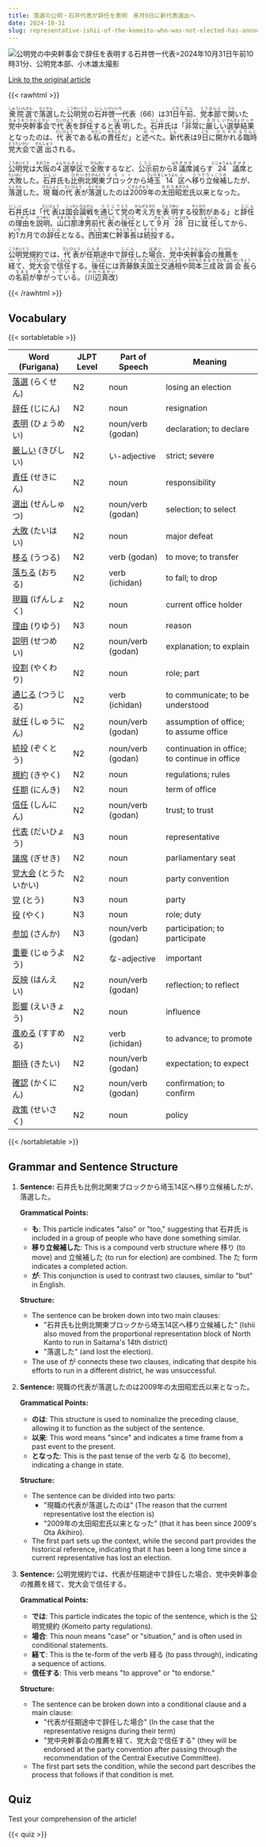 ```yaml
---
title: 落選の公明・石井代表が辞任を表明　来月9日に新代表選出へ
date: 2024-10-31
slug: representative-ishii-of-the-komeito-who-was-not-elected-has-announced-his-resignation-with-a-new-representative-to-be-elected-on-the-9th-of-next-month
---
```


![公明党の中央幹事会で辞任を表明する石井啓一代表=2024年10月31日午前10時31分、公明党本部、小木雄太撮影](https://www.asahicom.jp/imgopt/img/a4bf210911/comm_L/AS20241031001442.jpg "公明党の中央幹事会で辞任を表明する石井啓一代表=2024年10月31日午前10時31分、公明党本部、小木雄太撮影")

[Link to the original article](https://asahi.com/articles/ASSB00Q9CSB0UTFK006M.html?iref=pc_politics_top__n)

{{< rawhtml >}}
<p><ruby>衆院選<rt>しゅういんせん</rt></ruby>で<ruby>落選<rt>らくせん</rt></ruby>した<ruby>公明党<rt>こうめいとう</rt></ruby>の<ruby>石井<rt>いしい</rt></ruby><ruby>啓一<rt>けいいち</rt></ruby>代表（66）は31<ruby>日<rt>にち</rt></ruby><ruby>午前<rt>ごぜん</rt></ruby>、<ruby>党本部<rt>とうほんぶ</rt></ruby>で<ruby>開<rt>ひら</rt></ruby>いた<ruby>党中央<rt>ちゅうおう</rt></ruby><ruby>幹事会<rt>かんじかい</rt></ruby>で<ruby>代表<rt>だいひょう</rt></ruby>を<ruby>辞任<rt>じにん</rt></ruby>すると<ruby>表明<rt>ひょうめい</rt></ruby>した。<ruby>石井<rt>いしい</rt></ruby>氏は「<ruby>非常<rt>ひじょう</rt></ruby>に<ruby>厳しい<rt>きびしい</rt></ruby><ruby>選挙<rt>せんきょ</rt></ruby><ruby>結果<rt>けっか</rt></ruby>となったのは、<ruby>代表<rt>だいひょう</rt></ruby>である<ruby>私<rt>わたし</rt></ruby>の<ruby>責任<rt>せきにん</rt></ruby>だ」と<ruby>述べ<rt>のべ</rt></ruby>た。<ruby>新<rt>しん</rt></ruby>代表は9<ruby>日<rt>にち</rt></ruby>に<ruby>開かれる<rt>ひらかれる</rt></ruby><ruby>臨時<rt>りんじ</rt></ruby><ruby>党大会<rt>とうたいかい</rt></ruby>で<ruby>選出<rt>せんしゅつ</rt></ruby>される。</p>

<p><ruby>公明党<rt>こうめいとう</rt></ruby>は<ruby>大阪<rt>おおさか</rt></ruby>の<ruby>4<rt>よん</rt></ruby><ruby>選挙区<rt>せんきょく</rt></ruby>で<ruby>全敗<rt>ぜんぱい</rt></ruby>するなど、<ruby>公示<rt>こうじ</rt></ruby>前から<ruby>8<rt>はち</rt></ruby><ruby>議席<rt>ぎせき</rt></ruby>減らす<ruby>24<rt>にじゅうよん</rt></ruby><ruby>議席<rt>ぎせき</rt></ruby>と<ruby>大敗<rt>たいはい</rt></ruby>した。<ruby>石井<rt>いしい</rt></ruby>氏も<ruby>比例<rt>ひれい</rt></ruby><ruby>北関東<rt>きたかんとう</rt></ruby><ruby>ブロック<rt>ぶろっく</rt></ruby>から<ruby>埼玉<rt>さいたま</rt></ruby><ruby>14<rt>じゅうよん</rt></ruby><ruby>区<rt>く</rt></ruby>へ<ruby>移り<rt>うつり</rt></ruby><ruby>立候補<rt>りっこうほ</rt></ruby>したが、<ruby>落選<rt>らくせん</rt></ruby>した。<ruby>現職<rt>げんしょく</rt></ruby>の<ruby>代表<rt>だいひょう</rt></ruby>が<ruby>落選<rt>らくせん</rt></ruby>したのは<ruby>2009<rt>にせんきゅう</rt></ruby>年の<ruby>太田<rt>おおた</rt></ruby><ruby>昭宏<rt>あきひろ</rt></ruby>氏以来となった。</p>

<p><ruby>石井<rt>いしい</rt></ruby>氏は「<ruby>代表<rt>だいひょう</rt></ruby>は<ruby>国会<rt>こっかい</rt></ruby><ruby>論戦<rt>ろんせん</rt></ruby>を<ruby>通じて<rt>つうじて</rt></ruby><ruby>党<rt>とう</rt></ruby>の<ruby>考え方<rt>かんがえかた</rt></ruby>を<ruby>表明<rt>ひょうめい</rt></ruby>する<ruby>役割<rt>やくわり</rt></ruby>がある」と<ruby>辞任<rt>じにん</rt></ruby>の<ruby>理由<rt>りゆう</rt></ruby>を<ruby>説明<rt>せつめい</rt></ruby>。<ruby>山口<rt>やまぐち</rt></ruby><ruby>那津男<rt>なつお</rt></ruby>前<ruby>代表<rt>だいひょう</rt></ruby>の<ruby>後任<rt>こうにん</rt></ruby>として<ruby>9<rt>きゅう</rt></ruby>月<ruby>28<rt>にじゅうはち</rt></ruby>日に<ruby>就任<rt>しゅうにん</rt></ruby>してから、約<ruby>1<rt>いち</rt></ruby>カ月での<ruby>辞任<rt>じにん</rt></ruby>となる。<ruby>西田<rt>にしだ</rt></ruby>実仁<ruby>幹事長<rt>かんじちょう</rt></ruby>は<ruby>続投<rt>ぞくとう</rt></ruby>する。</p>

<p><ruby>公明党<rt>こうめいとう</rt></ruby>規約では、<ruby>代表<rt>だいひょう</rt></ruby>が<ruby>任期<rt>にんき</rt></ruby>途中で<ruby>辞任<rt>じにん</rt></ruby>した<ruby>場合<rt>ばあい</rt></ruby>、<ruby>党中央<rt>とうちょう</rt></ruby><ruby>幹事会<rt>かんじかい</rt></ruby>の<ruby>推薦<rt>すいせん</rt></ruby>を<ruby>経て<rt>へて</rt></ruby>、<ruby>党大会<rt>とうたいかい</rt></ruby>で<ruby>信任<rt>しんにん</rt></ruby>する。<ruby>後任<rt>こうにん</rt></ruby>には<ruby>斉藤<rt>さいとう</rt></ruby><ruby>鉄夫<rt>てつお</rt></ruby><ruby>国土交通相<rt>こくどこうつうしょう</rt></ruby>や<ruby>岡本<rt>おかもと</rt></ruby><ruby>三成<rt>みなり</rt></ruby><ruby>政調会長<rt>せいちょうかいちょう</rt></ruby>らの<ruby>名前<rt>なまえ</rt></ruby>が<ruby>挙がっている<rt>あがっている</rt></ruby>。（<ruby>川辺<rt>かわべ</rt></ruby><ruby>真改<rt>まかい</rt></ruby>）</p>
{{< /rawhtml >}}

## Vocabulary


{{< sortabletable >}}

| Word (Furigana)          | JLPT Level | Part of Speech         | Meaning                          |
|--------------------------|------------|-------------------------|----------------------------------|
|[落選](https://jisho.org/search/%E8%90%BD%E9%81%B8) (らくせん)| N2         | noun                    | losing an election               |
|[辞任](https://jisho.org/search/%E8%BE%9E%E4%BB%BB) (じにん)| N2         | noun                    | resignation                      |
|[表明](https://jisho.org/search/%E8%A1%A8%E6%98%8E) (ひょうめい)| N2         | noun/verb (godan)      | declaration; to declare          |
|[厳しい](https://jisho.org/search/%E5%8E%B3%E3%81%97%E3%81%84) (きびしい)| N2         | い-adjective            | strict; severe                   |
|[責任](https://jisho.org/search/%E8%B2%AC%E4%BB%BB) (せきにん)| N2         | noun                    | responsibility                   |
|[選出](https://jisho.org/search/%E9%81%B8%E5%87%BA) (せんしゅつ)| N2         | noun/verb (godan)      | selection; to select             |
|[大敗](https://jisho.org/search/%E5%A4%A7%E6%95%97) (たいはい)| N2         | noun                    | major defeat                     |
|[移る](https://jisho.org/search/%E7%A7%BB%E3%82%8B) (うつる)| N2         | verb (godan)           | to move; to transfer             |
|[落ちる](https://jisho.org/search/%E8%90%BD%E3%81%A1%E3%82%8B) (おちる)| N2         | verb (ichidan)         | to fall; to drop                 |
|[現職](https://jisho.org/search/%E7%8F%BE%E8%81%B7) (げんしょく)| N2         | noun                    | current office holder            |
|[理由](https://jisho.org/search/%E7%90%86%E7%94%B1) (りゆう)| N3         | noun                    | reason                           |
|[説明](https://jisho.org/search/%E8%AA%AC%E6%98%8E) (せつめい)| N2         | noun/verb (godan)      | explanation; to explain          |
|[役割](https://jisho.org/search/%E5%BD%B9%E5%89%B2) (やくわり)| N2         | noun                    | role; part                      |
|[通じる](https://jisho.org/search/%E9%80%9A%E3%81%98%E3%82%8B) (つうじる)| N2         | verb (ichidan)         | to communicate; to be understood |
|[就任](https://jisho.org/search/%E5%B0%B1%E4%BB%BB) (しゅうにん)| N2         | noun/verb (godan)      | assumption of office; to assume office |
|[続投](https://jisho.org/search/%E7%B6%9A%E6%8A%95) (ぞくとう)| N2         | noun/verb (godan)      | continuation in office; to continue in office |
|[規約](https://jisho.org/search/%E8%A6%8F%E7%B4%84) (きやく)| N2         | noun                    | regulations; rules               |
|[任期](https://jisho.org/search/%E4%BB%BB%E6%9C%9F) (にんき)| N2         | noun                    | term of office                   |
|[信任](https://jisho.org/search/%E4%BF%A1%E4%BB%BB) (しんにん)| N2         | noun/verb (godan)      | trust; to trust                  |
|[代表](https://jisho.org/search/%E4%BB%A3%E8%A1%A8) (だいひょう)| N3         | noun                    | representative                   |
|[議席](https://jisho.org/search/%E8%AD%B0%E5%B8%AD) (ぎせき)| N2         | noun                    | parliamentary seat               |
|[党大会](https://jisho.org/search/%E5%85%9A%E5%A4%A7%E4%BC%9A) (とうたいかい)| N2         | noun                    | party convention                 |
|[党](https://jisho.org/search/%E5%85%9A) (とう)| N3         | noun                    | party                            |
|[役](https://jisho.org/search/%E5%BD%B9) (やく)| N3         | noun                    | role; duty                       |
|[参加](https://jisho.org/search/%E5%8F%82%E5%8A%A0) (さんか)| N3         | noun/verb (godan)      | participation; to participate     |
|[重要](https://jisho.org/search/%E9%87%8D%E8%A6%81) (じゅうよう)| N2         | な-adjective            | important                        |
|[反映](https://jisho.org/search/%E5%8F%8D%E6%98%A0) (はんえい)| N2         | noun/verb (godan)      | reflection; to reflect           |
|[影響](https://jisho.org/search/%E5%BD%B1%E9%9F%BF) (えいきょう)| N2         | noun                    | influence                        |
|[進める](https://jisho.org/search/%E9%80%B2%E3%82%81%E3%82%8B) (すすめる)| N2         | verb (ichidan)         | to advance; to promote           |
|[期待](https://jisho.org/search/%E6%9C%9F%E5%BE%85) (きたい)| N2         | noun/verb (godan)      | expectation; to expect           |
|[確認](https://jisho.org/search/%E7%A2%BA%E8%AA%8D) (かくにん)| N2         | noun/verb (godan)      | confirmation; to confirm         |
|[政策](https://jisho.org/search/%E6%94%BF%E7%AD%96) (せいさく)| N2         | noun                    | policy                           |

{{< /sortabletable >}}


## Grammar and Sentence Structure

1. **Sentence:** 石井氏も比例北関東ブロックから埼玉14区へ移り立候補したが、落選した。

   **Grammatical Points:**
   - **も**: This particle indicates "also" or "too," suggesting that 石井氏 is included in a group of people who have done something similar.
   - **移り立候補した**: This is a compound verb structure where 移り (to move) and 立候補した (to run for election) are combined. The た form indicates a completed action.
   - **が**: This conjunction is used to contrast two clauses, similar to "but" in English.

   **Structure:**
   - The sentence can be broken down into two main clauses: 
     - "石井氏も比例北関東ブロックから埼玉14区へ移り立候補した" (Ishii also moved from the proportional representation block of North Kanto to run in Saitama's 14th district)
     - "落選した" (and lost the election).
   - The use of が connects these two clauses, indicating that despite his efforts to run in a different district, he was unsuccessful.

2. **Sentence:** 現職の代表が落選したのは2009年の太田昭宏氏以来となった。

   **Grammatical Points:**
   - **のは**: This structure is used to nominalize the preceding clause, allowing it to function as the subject of the sentence.
   - **以来**: This word means "since" and indicates a time frame from a past event to the present.
   - **となった**: This is the past tense of the verb なる (to become), indicating a change in state.

   **Structure:**
   - The sentence can be divided into two parts:
     - "現職の代表が落選したのは" (The reason that the current representative lost the election is)
     - "2009年の太田昭宏氏以来となった" (that it has been since 2009's Ota Akihiro).
   - The first part sets up the context, while the second part provides the historical reference, indicating that it has been a long time since a current representative has lost an election.

3. **Sentence:** 公明党規約では、代表が任期途中で辞任した場合、党中央幹事会の推薦を経て、党大会で信任する。

   **Grammatical Points:**
   - **では**: This particle indicates the topic of the sentence, which is the 公明党規約 (Komeito party regulations).
   - **場合**: This noun means "case" or "situation," and is often used in conditional statements.
   - **経て**: This is the te-form of the verb 経る (to pass through), indicating a sequence of actions.
   - **信任する**: This verb means "to approve" or "to endorse."

   **Structure:**
   - The sentence can be broken down into a conditional clause and a main clause:
     - "代表が任期途中で辞任した場合" (In the case that the representative resigns during their term)
     - "党中央幹事会の推薦を経て、党大会で信任する" (they will be endorsed at the party convention after passing through the recommendation of the Central Executive Committee).
   - The first part sets the condition, while the second part describes the process that follows if that condition is met.

## Quiz

Test your comprehension of the article!

{{< quiz >}}